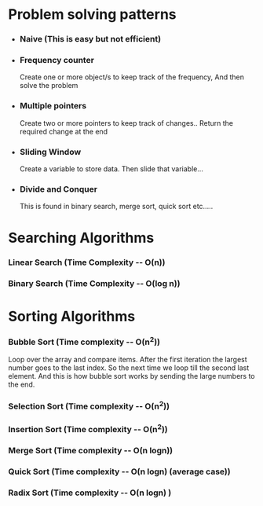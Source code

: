 # Problem solving patterns

- ### Naive (This is easy but not efficient)
- ### Frequency counter
  Create one or more object/s to keep track of the frequency, And then solve the problem
- ### Multiple pointers
  Create two or more pointers to keep track of changes.. Return the required change at the end
- ### Sliding Window
  Create a variable to store data. Then slide that variable...
- ### Divide and Conquer
  This is found in binary search, merge sort, quick sort etc.....

# Searching Algorithms

### Linear Search (Time Complexity -- O(n))

### Binary Search (Time Complexity -- O(log n))

# Sorting Algorithms

### Bubble Sort (Time complexity -- O(n<sup>2</sup>))

Loop over the array and compare items. After the first iteration the largest number goes to the last index. So the next time we loop till the second last element. And this is how bubble sort works by sending the large numbers to the end.

### Selection Sort (Time complexity -- O(n<sup>2</sup>))

### Insertion Sort (Time complexity -- O(n<sup>2</sup>))

### Merge Sort (Time complexity -- O(n logn))

### Quick Sort (Time complexity -- O(n logn) (average case))

### Radix Sort (Time complexity -- O(n logn) )
